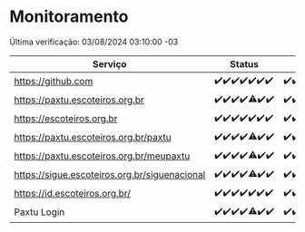 # Monitoramento

Última verificação: 03/08/2024 03:10:00 -03

|Serviço|Status|Últimas 24h|
|---|---|---|
|https://github.com|<span title="2024-07-27: OK=24">✔️</span><span title="2024-07-28: OK=23">✔️</span><span title="2024-07-29: OK=24">✔️</span><span title="2024-07-30: OK=24">✔️</span><span title="2024-07-31: OK=24">✔️</span><span title="2024-08-01: OK=23">✔️</span><span title="2024-08-02: OK=6">✔️</span>|<span title="02/08/2024 03:11:00 -03 : 200">✔️</span><span title="02/08/2024 04:08:00 -03 : 200">✔️</span><span title="02/08/2024 05:09:00 -03 : 200">✔️</span><span title="02/08/2024 06:08:00 -03 : 200">✔️</span><span title="02/08/2024 07:07:00 -03 : 200">✔️</span><span title="02/08/2024 08:06:00 -03 : 200">✔️</span><span title="02/08/2024 09:12:00 -03 : 200">✔️</span><span title="02/08/2024 10:10:00 -03 : 200">✔️</span><span title="02/08/2024 11:07:00 -03 : 200">✔️</span><span title="02/08/2024 12:07:00 -03 : 200">✔️</span><span title="02/08/2024 13:08:00 -03 : 200">✔️</span><span title="02/08/2024 14:06:00 -03 : 200">✔️</span><span title="02/08/2024 15:09:00 -03 : 200">✔️</span><span title="02/08/2024 16:04:00 -03 : 200">✔️</span><span title="02/08/2024 17:08:00 -03 : 200">✔️</span><span title="02/08/2024 18:07:00 -03 : 200">✔️</span><span title="02/08/2024 19:06:00 -03 : 200">✔️</span><span title="02/08/2024 20:06:00 -03 : 200">✔️</span><span title="02/08/2024 21:34:00 -03 : 200">✔️</span><span title="02/08/2024 22:55:00 -03 : 200">✔️</span><span title="02/08/2024 23:27:00 -03 : 200">✔️</span><span title="03/08/2024 00:07:00 -03 : 200">✔️</span><span title="03/08/2024 01:08:00 -03 : 200">✔️</span><span title="03/08/2024 02:06:00 -03 : 200">✔️</span><span title="03/08/2024 03:10:00 -03 : 200">✔️</span>|
|https://paxtu.escoteiros.org.br|<span title="2024-07-27: OK=24">✔️</span><span title="2024-07-28: OK=23">✔️</span><span title="2024-07-29: OK=24">✔️</span><span title="2024-07-30: OK=24">✔️</span><span title="2024-07-31: OK=23, Falhas=1">⚠️</span><span title="2024-08-01: OK=23">✔️</span><span title="2024-08-02: OK=6">✔️</span>|<span title="02/08/2024 03:11:00 -03 : 200">✔️</span><span title="02/08/2024 04:08:00 -03 : 200">✔️</span><span title="02/08/2024 05:09:00 -03 : 200">✔️</span><span title="02/08/2024 06:08:00 -03 : 200">✔️</span><span title="02/08/2024 07:08:00 -03 : 200">✔️</span><span title="02/08/2024 08:06:00 -03 : 200">✔️</span><span title="02/08/2024 09:12:00 -03 : 200">✔️</span><span title="02/08/2024 10:10:00 -03 : 0">❌</span><span title="02/08/2024 11:07:00 -03 : 200">✔️</span><span title="02/08/2024 12:07:00 -03 : 200">✔️</span><span title="02/08/2024 13:08:00 -03 : 200">✔️</span><span title="02/08/2024 14:06:00 -03 : 200">✔️</span><span title="02/08/2024 15:09:00 -03 : 0">❌</span><span title="02/08/2024 16:04:00 -03 : 200">✔️</span><span title="02/08/2024 17:08:00 -03 : 200">✔️</span><span title="02/08/2024 18:07:00 -03 : 200">✔️</span><span title="02/08/2024 19:06:00 -03 : 200">✔️</span><span title="02/08/2024 20:06:00 -03 : 200">✔️</span><span title="02/08/2024 21:34:00 -03 : 200">✔️</span><span title="02/08/2024 22:55:00 -03 : 200">✔️</span><span title="02/08/2024 23:27:00 -03 : 200">✔️</span><span title="03/08/2024 00:07:00 -03 : 200">✔️</span><span title="03/08/2024 01:08:00 -03 : 200">✔️</span><span title="03/08/2024 02:06:00 -03 : 200">✔️</span><span title="03/08/2024 03:10:00 -03 : 200">✔️</span>|
|https://escoteiros.org.br|<span title="2024-07-27: OK=24">✔️</span><span title="2024-07-28: OK=23">✔️</span><span title="2024-07-29: OK=24">✔️</span><span title="2024-07-30: OK=24">✔️</span><span title="2024-07-31: OK=24">✔️</span><span title="2024-08-01: OK=23">✔️</span><span title="2024-08-02: OK=6">✔️</span>|<span title="02/08/2024 03:11:00 -03 : 200">✔️</span><span title="02/08/2024 04:08:00 -03 : 200">✔️</span><span title="02/08/2024 05:09:00 -03 : 200">✔️</span><span title="02/08/2024 06:08:00 -03 : 200">✔️</span><span title="02/08/2024 07:08:00 -03 : 200">✔️</span><span title="02/08/2024 08:06:00 -03 : 200">✔️</span><span title="02/08/2024 09:12:00 -03 : 200">✔️</span><span title="02/08/2024 10:11:00 -03 : 200">✔️</span><span title="02/08/2024 11:07:00 -03 : 200">✔️</span><span title="02/08/2024 12:07:00 -03 : 200">✔️</span><span title="02/08/2024 13:08:00 -03 : 200">✔️</span><span title="02/08/2024 14:06:00 -03 : 200">✔️</span><span title="02/08/2024 15:10:00 -03 : 200">✔️</span><span title="02/08/2024 16:04:00 -03 : 200">✔️</span><span title="02/08/2024 17:08:00 -03 : 200">✔️</span><span title="02/08/2024 18:07:00 -03 : 200">✔️</span><span title="02/08/2024 19:06:00 -03 : 200">✔️</span><span title="02/08/2024 20:06:00 -03 : 200">✔️</span><span title="02/08/2024 21:34:00 -03 : 200">✔️</span><span title="02/08/2024 22:55:00 -03 : 200">✔️</span><span title="02/08/2024 23:27:00 -03 : 200">✔️</span><span title="03/08/2024 00:07:00 -03 : 200">✔️</span><span title="03/08/2024 01:08:00 -03 : 200">✔️</span><span title="03/08/2024 02:06:00 -03 : 200">✔️</span><span title="03/08/2024 03:10:00 -03 : 200">✔️</span>|
|https://paxtu.escoteiros.org.br/paxtu|<span title="2024-07-27: OK=24">✔️</span><span title="2024-07-28: OK=23">✔️</span><span title="2024-07-29: OK=24">✔️</span><span title="2024-07-30: OK=24">✔️</span><span title="2024-07-31: OK=23, Falhas=1">⚠️</span><span title="2024-08-01: OK=23">✔️</span><span title="2024-08-02: OK=6">✔️</span>|<span title="02/08/2024 03:11:00 -03 : 200">✔️</span><span title="02/08/2024 04:08:00 -03 : 200">✔️</span><span title="02/08/2024 05:09:00 -03 : 200">✔️</span><span title="02/08/2024 06:08:00 -03 : 200">✔️</span><span title="02/08/2024 07:08:00 -03 : 200">✔️</span><span title="02/08/2024 08:06:00 -03 : 200">✔️</span><span title="02/08/2024 09:13:00 -03 : 200">✔️</span><span title="02/08/2024 10:11:00 -03 : 0">❌</span><span title="02/08/2024 11:07:00 -03 : 200">✔️</span><span title="02/08/2024 12:07:00 -03 : 200">✔️</span><span title="02/08/2024 13:08:00 -03 : 200">✔️</span><span title="02/08/2024 14:06:00 -03 : 200">✔️</span><span title="02/08/2024 15:10:00 -03 : 0">❌</span><span title="02/08/2024 16:04:00 -03 : 200">✔️</span><span title="02/08/2024 17:08:00 -03 : 200">✔️</span><span title="02/08/2024 18:07:00 -03 : 200">✔️</span><span title="02/08/2024 19:06:00 -03 : 200">✔️</span><span title="02/08/2024 20:06:00 -03 : 200">✔️</span><span title="02/08/2024 21:34:00 -03 : 200">✔️</span><span title="02/08/2024 22:55:00 -03 : 200">✔️</span><span title="02/08/2024 23:27:00 -03 : 200">✔️</span><span title="03/08/2024 00:07:00 -03 : 200">✔️</span><span title="03/08/2024 01:08:00 -03 : 200">✔️</span><span title="03/08/2024 02:06:00 -03 : 200">✔️</span><span title="03/08/2024 03:10:00 -03 : 200">✔️</span>|
|https://paxtu.escoteiros.org.br/meupaxtu|<span title="2024-07-27: OK=24">✔️</span><span title="2024-07-28: OK=23">✔️</span><span title="2024-07-29: OK=24">✔️</span><span title="2024-07-30: OK=24">✔️</span><span title="2024-07-31: OK=23, Falhas=1">⚠️</span><span title="2024-08-01: OK=23">✔️</span><span title="2024-08-02: OK=6">✔️</span>|<span title="02/08/2024 03:11:00 -03 : 200">✔️</span><span title="02/08/2024 04:08:00 -03 : 200">✔️</span><span title="02/08/2024 05:09:00 -03 : 200">✔️</span><span title="02/08/2024 06:08:00 -03 : 200">✔️</span><span title="02/08/2024 07:08:00 -03 : 200">✔️</span><span title="02/08/2024 08:06:00 -03 : 200">✔️</span><span title="02/08/2024 09:13:00 -03 : 200">✔️</span><span title="02/08/2024 10:11:00 -03 : 502">❌</span><span title="02/08/2024 11:07:00 -03 : 200">✔️</span><span title="02/08/2024 12:07:00 -03 : 200">✔️</span><span title="02/08/2024 13:08:00 -03 : 200">✔️</span><span title="02/08/2024 14:06:00 -03 : 200">✔️</span><span title="02/08/2024 15:10:00 -03 : 0">❌</span><span title="02/08/2024 16:04:00 -03 : 200">✔️</span><span title="02/08/2024 17:08:00 -03 : 200">✔️</span><span title="02/08/2024 18:07:00 -03 : 200">✔️</span><span title="02/08/2024 19:06:00 -03 : 200">✔️</span><span title="02/08/2024 20:06:00 -03 : 200">✔️</span><span title="02/08/2024 21:34:00 -03 : 200">✔️</span><span title="02/08/2024 22:55:00 -03 : 200">✔️</span><span title="02/08/2024 23:27:00 -03 : 200">✔️</span><span title="03/08/2024 00:07:00 -03 : 200">✔️</span><span title="03/08/2024 01:08:00 -03 : 200">✔️</span><span title="03/08/2024 02:06:00 -03 : 200">✔️</span><span title="03/08/2024 03:10:00 -03 : 200">✔️</span>|
|https://sigue.escoteiros.org.br/siguenacional|<span title="2024-07-27: OK=24">✔️</span><span title="2024-07-28: OK=23">✔️</span><span title="2024-07-29: OK=24">✔️</span><span title="2024-07-30: OK=24">✔️</span><span title="2024-07-31: OK=23, Falhas=1">⚠️</span><span title="2024-08-01: OK=23">✔️</span><span title="2024-08-02: OK=6">✔️</span>|<span title="02/08/2024 03:11:00 -03 : 200">✔️</span><span title="02/08/2024 04:08:00 -03 : 200">✔️</span><span title="02/08/2024 05:09:00 -03 : 200">✔️</span><span title="02/08/2024 06:08:00 -03 : 200">✔️</span><span title="02/08/2024 07:08:00 -03 : 200">✔️</span><span title="02/08/2024 08:06:00 -03 : 200">✔️</span><span title="02/08/2024 09:13:00 -03 : 200">✔️</span><span title="02/08/2024 10:11:00 -03 : 502">❌</span><span title="02/08/2024 11:07:00 -03 : 200">✔️</span><span title="02/08/2024 12:07:00 -03 : 200">✔️</span><span title="02/08/2024 13:08:00 -03 : 200">✔️</span><span title="02/08/2024 14:06:00 -03 : 200">✔️</span><span title="02/08/2024 15:10:00 -03 : 0">❌</span><span title="02/08/2024 16:04:00 -03 : 200">✔️</span><span title="02/08/2024 17:08:00 -03 : 200">✔️</span><span title="02/08/2024 18:07:00 -03 : 200">✔️</span><span title="02/08/2024 19:06:00 -03 : 200">✔️</span><span title="02/08/2024 20:06:00 -03 : 200">✔️</span><span title="02/08/2024 21:34:00 -03 : 200">✔️</span><span title="02/08/2024 22:55:00 -03 : 200">✔️</span><span title="02/08/2024 23:28:00 -03 : 200">✔️</span><span title="03/08/2024 00:07:00 -03 : 200">✔️</span><span title="03/08/2024 01:08:00 -03 : 200">✔️</span><span title="03/08/2024 02:06:00 -03 : 200">✔️</span><span title="03/08/2024 03:10:00 -03 : 200">✔️</span>|
|https://id.escoteiros.org.br/|<span title="2024-07-27: OK=24">✔️</span><span title="2024-07-28: OK=23">✔️</span><span title="2024-07-29: OK=24">✔️</span><span title="2024-07-30: OK=24">✔️</span><span title="2024-07-31: OK=24">✔️</span><span title="2024-08-01: OK=23">✔️</span><span title="2024-08-02: OK=6">✔️</span>|<span title="02/08/2024 03:11:00 -03 : 200">✔️</span><span title="02/08/2024 04:08:00 -03 : 200">✔️</span><span title="02/08/2024 05:09:00 -03 : 200">✔️</span><span title="02/08/2024 06:08:00 -03 : 200">✔️</span><span title="02/08/2024 07:08:00 -03 : 200">✔️</span><span title="02/08/2024 08:06:00 -03 : 200">✔️</span><span title="02/08/2024 09:13:00 -03 : 200">✔️</span><span title="02/08/2024 10:11:00 -03 : 200">✔️</span><span title="02/08/2024 11:07:00 -03 : 200">✔️</span><span title="02/08/2024 12:07:00 -03 : 200">✔️</span><span title="02/08/2024 13:08:00 -03 : 200">✔️</span><span title="02/08/2024 14:06:00 -03 : 200">✔️</span><span title="02/08/2024 15:10:00 -03 : 200">✔️</span><span title="02/08/2024 16:04:00 -03 : 200">✔️</span><span title="02/08/2024 17:08:00 -03 : 200">✔️</span><span title="02/08/2024 18:07:00 -03 : 200">✔️</span><span title="02/08/2024 19:06:00 -03 : 200">✔️</span><span title="02/08/2024 20:06:00 -03 : 200">✔️</span><span title="02/08/2024 21:34:00 -03 : 200">✔️</span><span title="02/08/2024 22:55:00 -03 : 200">✔️</span><span title="02/08/2024 23:28:00 -03 : 200">✔️</span><span title="03/08/2024 00:07:00 -03 : 200">✔️</span><span title="03/08/2024 01:08:00 -03 : 200">✔️</span><span title="03/08/2024 02:06:00 -03 : 200">✔️</span><span title="03/08/2024 03:10:00 -03 : 200">✔️</span>|
|Paxtu Login|<span title="2024-07-27: OK=24">✔️</span><span title="2024-07-28: OK=23">✔️</span><span title="2024-07-29: OK=24">✔️</span><span title="2024-07-30: OK=24">✔️</span><span title="2024-07-31: OK=23, Falhas=1">⚠️</span><span title="2024-08-01: OK=23">✔️</span><span title="2024-08-02: OK=6">✔️</span>|<span title="02/08/2024 03:11:00 -03 : 200">✔️</span><span title="02/08/2024 04:08:00 -03 : 200">✔️</span><span title="02/08/2024 05:09:00 -03 : 200">✔️</span><span title="02/08/2024 06:08:00 -03 : 200">✔️</span><span title="02/08/2024 07:08:00 -03 : 200">✔️</span><span title="02/08/2024 08:06:00 -03 : 200">✔️</span><span title="02/08/2024 09:13:00 -03 : 200">✔️</span><span title="02/08/2024 10:11:00 -03 : 502">❌</span><span title="02/08/2024 11:07:00 -03 : 200">✔️</span><span title="02/08/2024 12:07:00 -03 : 200">✔️</span><span title="02/08/2024 13:08:00 -03 : 200">✔️</span><span title="02/08/2024 14:06:00 -03 : 200">✔️</span><span title="02/08/2024 15:10:00 -03 : 200">✔️</span><span title="02/08/2024 16:04:00 -03 : 200">✔️</span><span title="02/08/2024 17:08:00 -03 : 200">✔️</span><span title="02/08/2024 18:07:00 -03 : 200">✔️</span><span title="02/08/2024 19:06:00 -03 : 200">✔️</span><span title="02/08/2024 20:06:00 -03 : 200">✔️</span><span title="02/08/2024 21:34:00 -03 : 200">✔️</span><span title="02/08/2024 22:55:00 -03 : 200">✔️</span><span title="02/08/2024 23:28:00 -03 : 200">✔️</span><span title="03/08/2024 00:07:00 -03 : 200">✔️</span><span title="03/08/2024 01:08:00 -03 : 200">✔️</span><span title="03/08/2024 02:06:00 -03 : 200">✔️</span><span title="03/08/2024 03:10:00 -03 : 200">✔️</span>|
